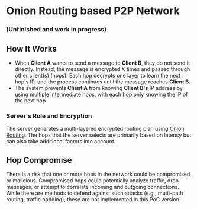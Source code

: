 # Onion Routing based P2P Network

### (Unfinished and work in progress) 

## How It Works
- When **Client A** wants to send a message to **Client B**, they do not send it directly. Instead, the message is encrypted X times and passed through other client(s) (hops). Each hop decrypts one layer to learn the next hop's IP, and the process continues until the message reaches **Client B**.
- The system prevents **Client A** from knowing **Client B's** IP address by using multiple intermediate hops, with each hop only knowing the IP of the next hop.

### **Server's Role and Encryption**
The server generates a multi-layered encrypted routing plan using [Onion Routing](https://en.wikipedia.org/wiki/Onion_routing). The hops that the server selects are primarily based on latency but can also take additional factors into account.

## Hop Compromise
There is a risk that one or more hops in the network could be compromised or malicious. Compromised hops could potentially analyze traffic, drop messages, or attempt to correlate incoming and outgoing connections. While there are methods to defend against such attacks (e.g., multi-path routing, traffic padding), these are not implemented in this PoC version.
